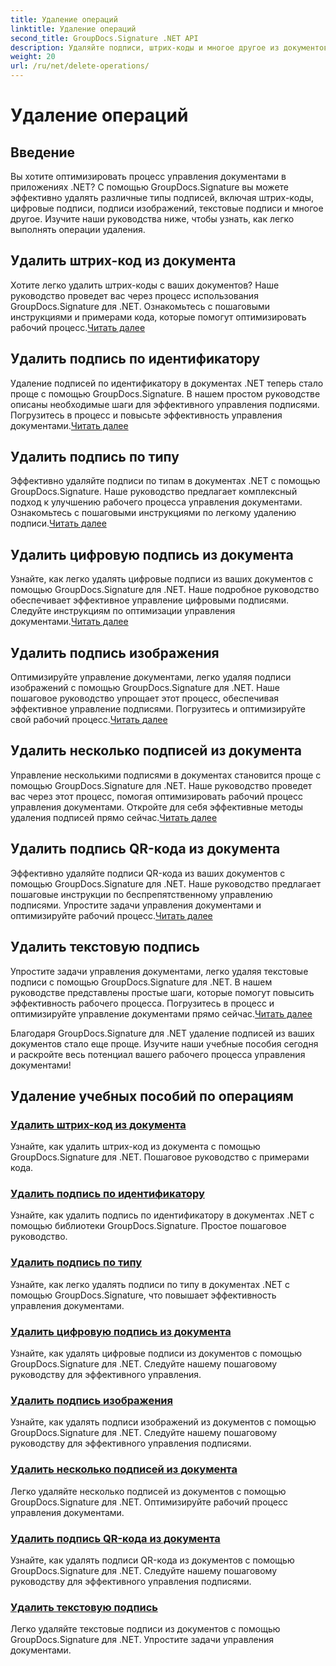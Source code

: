```yaml
---
title: Удаление операций
linktitle: Удаление операций
second_title: GroupDocs.Signature .NET API
description: Удаляйте подписи, штрих-коды и многое другое из документов .NET с помощью GroupDocs.Signature. Изучите руководства по эффективному управлению документами прямо сейчас!
weight: 20
url: /ru/net/delete-operations/
---
```


# Удаление операций

## Введение

Вы хотите оптимизировать процесс управления документами в приложениях .NET? С помощью GroupDocs.Signature вы можете эффективно удалять различные типы подписей, включая штрих-коды, цифровые подписи, подписи изображений, текстовые подписи и многое другое. Изучите наши руководства ниже, чтобы узнать, как легко выполнять операции удаления.

## Удалить штрих-код из документа
 Хотите легко удалить штрих-коды с ваших документов? Наше руководство проведет вас через процесс использования GroupDocs.Signature для .NET. Ознакомьтесь с пошаговыми инструкциями и примерами кода, которые помогут оптимизировать рабочий процесс.[Читать далее](./delete-barcode/)

## Удалить подпись по идентификатору
 Удаление подписей по идентификатору в документах .NET теперь стало проще с помощью GroupDocs.Signature. В нашем простом руководстве описаны необходимые шаги для эффективного управления подписями. Погрузитесь в процесс и повысьте эффективность управления документами.[Читать далее](./delete-signature-by-id/)

## Удалить подпись по типу
Эффективно удаляйте подписи по типам в документах .NET с помощью GroupDocs.Signature. Наше руководство предлагает комплексный подход к улучшению рабочего процесса управления документами. Ознакомьтесь с пошаговыми инструкциями по легкому удалению подписи.[Читать далее](./delete-signature-by-type/)

## Удалить цифровую подпись из документа
 Узнайте, как легко удалять цифровые подписи из ваших документов с помощью GroupDocs.Signature для .NET. Наше подробное руководство обеспечивает эффективное управление цифровыми подписями. Следуйте инструкциям по оптимизации управления документами.[Читать далее](./delete-digital-signature/)

## Удалить подпись изображения
 Оптимизируйте управление документами, легко удаляя подписи изображений с помощью GroupDocs.Signature для .NET. Наше пошаговое руководство упрощает этот процесс, обеспечивая эффективное управление подписями. Погрузитесь и оптимизируйте свой рабочий процесс.[Читать далее](./delete-image-signature/)

## Удалить несколько подписей из документа
Управление несколькими подписями в документах становится проще с помощью GroupDocs.Signature для .NET. Наше руководство проведет вас через этот процесс, помогая оптимизировать рабочий процесс управления документами. Откройте для себя эффективные методы удаления подписей прямо сейчас.[Читать далее](./delete-multiple-signatures/)

## Удалить подпись QR-кода из документа
 Эффективно удаляйте подписи QR-кода из ваших документов с помощью GroupDocs.Signature для .NET. Наше руководство предлагает пошаговые инструкции по беспрепятственному управлению подписями. Упростите задачи управления документами и оптимизируйте рабочий процесс.[Читать далее](./delete-qr-code-signature/)

## Удалить текстовую подпись
 Упростите задачи управления документами, легко удаляя текстовые подписи с помощью GroupDocs.Signature для .NET. В нашем руководстве представлены простые шаги, которые помогут повысить эффективность рабочего процесса. Погрузитесь в процесс и оптимизируйте управление документами прямо сейчас.[Читать далее](./delete-text-signature/)

Благодаря GroupDocs.Signature для .NET удаление подписей из ваших документов стало еще проще. Изучите наши учебные пособия сегодня и раскройте весь потенциал вашего рабочего процесса управления документами!
## Удаление учебных пособий по операциям
### [Удалить штрих-код из документа](./delete-barcode/)
Узнайте, как удалить штрих-код из документа с помощью GroupDocs.Signature для .NET. Пошаговое руководство с примерами кода.
### [Удалить подпись по идентификатору](./delete-signature-by-id/)
Узнайте, как удалить подпись по идентификатору в документах .NET с помощью библиотеки GroupDocs.Signature. Простое пошаговое руководство.
### [Удалить подпись по типу](./delete-signature-by-type/)
Узнайте, как легко удалять подписи по типу в документах .NET с помощью GroupDocs.Signature, что повышает эффективность управления документами.
### [Удалить цифровую подпись из документа](./delete-digital-signature/)
Узнайте, как удалять цифровые подписи из документов с помощью GroupDocs.Signature для .NET. Следуйте нашему пошаговому руководству для эффективного управления.
### [Удалить подпись изображения](./delete-image-signature/)
Узнайте, как удалять подписи изображений из документов с помощью GroupDocs.Signature для .NET. Следуйте нашему пошаговому руководству для эффективного управления подписями.
### [Удалить несколько подписей из документа](./delete-multiple-signatures/)
Легко удаляйте несколько подписей из документов с помощью GroupDocs.Signature для .NET. Оптимизируйте рабочий процесс управления документами.
### [Удалить подпись QR-кода из документа](./delete-qr-code-signature/)
Узнайте, как удалять подписи QR-кода из документов с помощью GroupDocs.Signature для .NET. Следуйте нашему пошаговому руководству для эффективного управления подписями.
### [Удалить текстовую подпись](./delete-text-signature/)
Легко удаляйте текстовые подписи из документов с помощью GroupDocs.Signature для .NET. Упростите задачи управления документами.